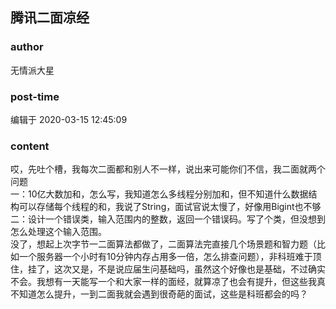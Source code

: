 ## 腾讯二面凉经
### author 
无情派大星
### post-time 

编辑于  2020-03-15 12:45:09
### content 
<div class="post-topic-des nc-post-content">
 <div>
  哎，先吐个槽，我每次二面都和别人不一样，说出来可能你们不信，我二面就两个问题
 </div>
 <div>
  一：10亿大数加和，怎么写，我知道怎么多线程分别加和，但不知道什么数据结构可以存储每个线程的和，我说了String，面试官说太慢了，好像用Bigint也不够
 </div>
 <div>
  二：设计一个错误类，输入范围内的整数，返回一个错误码。写了个类，但没想到怎么处理这个输入范围。
 </div>
 <div>
  没了，想起上次字节一二面算法都做了，二面算法完直接几个场景题和智力题（比如一个服务器一个小时有10分钟内存占用多一倍，怎么排查问题），非科班难于顶住，挂了，这次又是，不是说应届生问基础吗，虽然这个好像也是基础，不过确实不会。我想有一天能写一个和大家一样的面经，就算凉了也会有提升，但这些我真不知道怎么提升，一到二面我就会遇到很奇葩的面试，这些是科班都会的吗？
 </div>
</div>
